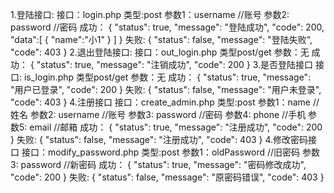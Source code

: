 1.登陆接口:
	接口：login.php
	类型:post
	参数1：username  //账号
	参数2: password  //密码
	成功：
	{
    	"status": true,
    	"message": "登陆成功",
    	"code": 200,
    	"data":[
    		{
    			"name":"小1"
    		}
    	]
	}
	失败:
	{
    	"status": false,
    	"message": "登陆失败",
    	"code": 403
	}
2.退出登陆接口:
	接口：out_login.php
	类型post/get
	参数：无
	成功：
	{
    	"status": true,
    	"message": "注销成功",
    	"code": 200
	}
3.是否登陆接口
	接口: is_login.php
	类型post/get
	参数：无
	成功：
	{
    	"status": true,
    	"message": "用户已登录",
    	"code": 200
	}
	失败:
	{
    "status": false,
    "message": "用户未登录",
    "code": 403
	}
4.注册接口
	接口：create_admin.php
	类型:post
	参数1：name  //姓名
	参数2: username  //账号
	参数3: password      //密码
	参数4: phone      //手机
	参数5: email      //邮箱
	成功：
	{
    	"status": true,
    	"message": "注册成功",
    	"code": 200
	}
	失败:
	{
    	"status": false,
    	"message": "注册成功",
    	"code": 403
	}
4.修改密码接口
	接口：modify_password.php
	类型:post
	参数1：oldPassword  //旧密码
	参数3: password      //新密码
	成功：
	{
    	"status": true,
    	"message": "密码修改成功",
    	"code": 200
	}
	失败:
	{
    	"status": false,
    	"message": "原密码错误",
    	"code": 403
	}